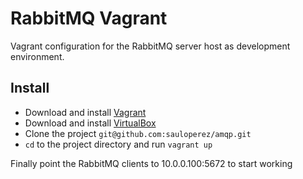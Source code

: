 # RabbitMQ Vagrant

Vagrant configuration for the RabbitMQ server host as development environment.

## Install

* Download and install [Vagrant](http://downloads.vagrantup.com/)
* Download and install  [VirtualBox](https://www.virtualbox.org/wiki/Downloads)
* Clone the project ```git@github.com:sauloperez/amqp.git```
* ```cd``` to the project directory and run ```vagrant up```

Finally point the RabbitMQ clients to 10.0.0.100:5672 to start working
